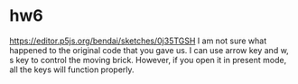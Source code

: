 # hw6
https://editor.p5js.org/bendai/sketches/0j35TGSH
I am not sure what happened to the original code that you gave us. I can use arrow key and w, s key to control the moving brick. However, if you open it in present mode, all the keys will function properly. 
